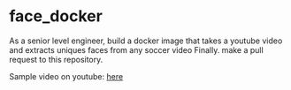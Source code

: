 # face_docker
As a senior level engineer, build a docker image that takes a youtube video and extracts uniques faces from any soccer video Finally. make a pull request to this repository. 

Sample video on youtube: [here](https://www.youtube.com/watch?v=JriaiYZZhbY&amp;t=4s)
